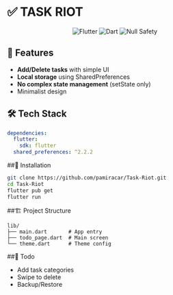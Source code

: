 # ✅ TASK RIOT  

<p align="center">
  <img src="https://img.shields.io/badge/Flutter-3.19.0-blue" alt="Flutter">
  <img src="https://img.shields.io/badge/Dart-3.3.0-blue" alt="Dart">
  <img src="https://img.shields.io/badge/null-safety-success" alt="Null Safety">
</p>

## 📱 Features  
- **Add/Delete tasks** with simple UI  
- **Local storage** using SharedPreferences  
- **No complex state management** (setState only)  
- Minimalist design  

## 🛠 Tech Stack  
```yaml
dependencies:
  flutter:
    sdk: flutter
  shared_preferences: ^2.2.2
```
##🚀 Installation
```bash
git clone https://github.com/pamiracar/Task-Riot.git
cd Task-Riot
flutter pub get
flutter run
```

##🏗 Project Structure
```text
lib/
├── main.dart       # App entry
├── todo_page.dart  # Main screen
└── theme.dart      # Theme config
```

##📝 Todo
- Add task categories
- Swipe to delete
- Backup/Restore
